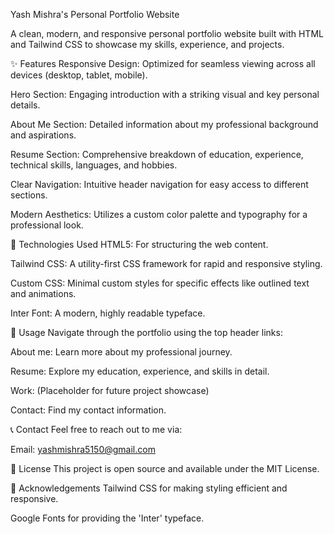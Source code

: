Yash Mishra's Personal Portfolio Website



A clean, modern, and responsive personal portfolio website built with HTML and Tailwind CSS to showcase my skills, experience, and projects.

✨ Features
Responsive Design: Optimized for seamless viewing across all devices (desktop, tablet, mobile).

Hero Section: Engaging introduction with a striking visual and key personal details.

About Me Section: Detailed information about my professional background and aspirations.

Resume Section: Comprehensive breakdown of education, experience, technical skills, languages, and hobbies.

Clear Navigation: Intuitive header navigation for easy access to different sections.

Modern Aesthetics: Utilizes a custom color palette and typography for a professional look.

🚀 Technologies Used
HTML5: For structuring the web content.

Tailwind CSS: A utility-first CSS framework for rapid and responsive styling.

Custom CSS: Minimal custom styles for specific effects like outlined text and animations.

Inter Font: A modern, highly readable typeface.

📖 Usage
Navigate through the portfolio using the top header links:

About me: Learn more about my professional journey.

Resume: Explore my education, experience, and skills in detail.

Work: (Placeholder for future project showcase)

Contact: Find my contact information.

📞 Contact
Feel free to reach out to me via:

Email: yashmishra5150@gmail.com


📄 License
This project is open source and available under the MIT License.

🙏 Acknowledgements
Tailwind CSS for making styling efficient and responsive.

Google Fonts for providing the 'Inter' typeface.
